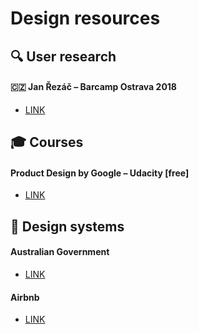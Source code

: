# Design resources
## 🔍 User research
#### 🇨🇿 Jan Řezáč – Barcamp Ostrava 2018
- [LINK](https://youtu.be/IhdyeWEADMw)
## 🎓 Courses
#### Product Design by Google – Udacity [free]
- [LINK](https://eu.udacity.com/course/product-design--ud509)
## 📐 Design systems
#### Australian Government
- [LINK](https://designsystem.gov.au)
#### Airbnb
- [LINK](https://airbnb.design/building-a-visual-language/)


